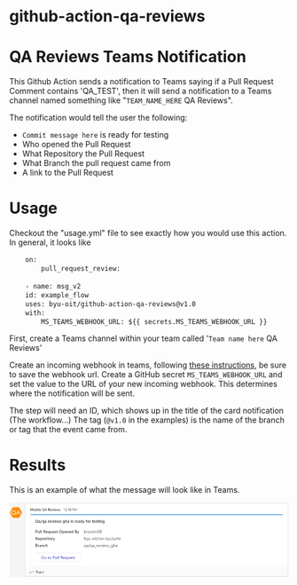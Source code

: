 # github-action-qa-reviews

# QA Reviews Teams Notification

This Github Action sends a notification to Teams saying if a Pull Request Comment contains 'QA_TEST', then it will send a notification to a Teams channel named something like "`TEAM_NAME_HERE` QA Reviews". 

The notification would tell the user the following:
- `Commit message here` is ready for testing
- Who opened the Pull Request
- What Repository the Pull Request
- What Branch the pull request came from
- A link to the Pull Request

# Usage

Checkout the "usage.yml" file to see exactly how you would use this action. In general, it looks like
```
    on:
        pull_request_review:
    
    - name: msg_v2
    id: example_flow
    uses: byu-oit/github-action-qa-reviews@v1.0
    with:
        MS_TEAMS_WEBHOOK_URL: ${{ secrets.MS_TEAMS_WEBHOOK_URL }}
```
First, create a Teams channel within your team called '`Team name here` QA Reviews' <br>

Create an incoming webhook in teams, following [these instructions](https://docs.microsoft.com/en-us/microsoftteams/platform/webhooks-and-connectors/how-to/add-incoming-webhook#create-incoming-webhook-1), be sure to save the webhook url. Create a GitHub secret `MS_TEAMS_WEBHOOK_URL` and set the value to the URL of your new incoming webhook. This determines where the notification will be sent. 

The step will need an ID, which shows up in the title of the card notification (The workflow...) The tag (`@v1.0` in the examples) is the name of the branch or tag that the event came from.

# Results
This is an example of what the message will look like in Teams.

![Results](./results.png)

